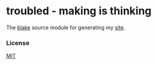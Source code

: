# troubled - making is thinking

The [blake](https://github.com/michaelnisi/blake) source module for generating my [site](http://troubled.pro/).

### License

[MIT](https://raw.githubusercontent.com/michaelnisi/troubled/master/LICENSE)

